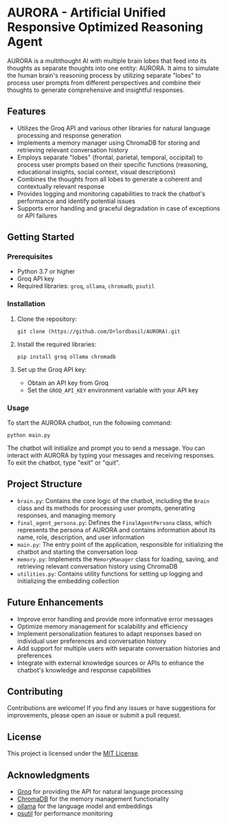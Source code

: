 # AURORA - Artificial Unified Responsive Optimized Reasoning Agent

AURORA is a multithought AI with multiple brain lobes that feed into its thoughts as separate thoughts into one entity: AURORA. It aims to simulate the human brain's reasoning process by utilizing separate "lobes" to process user prompts from different perspectives and combine their thoughts to generate comprehensive and insightful responses.

## Features

- Utilizes the Groq API and various other libraries for natural language processing and response generation
- Implements a memory manager using ChromaDB for storing and retrieving relevant conversation history
- Employs separate "lobes" (frontal, parietal, temporal, occipital) to process user prompts based on their specific functions (reasoning, educational insights, social context, visual descriptions)
- Combines the thoughts from all lobes to generate a coherent and contextually relevant response
- Provides logging and monitoring capabilities to track the chatbot's performance and identify potential issues
- Supports error handling and graceful degradation in case of exceptions or API failures

## Getting Started

### Prerequisites

- Python 3.7 or higher
- Groq API key
- Required libraries: `groq`, `ollama`, `chromadb`, `psutil`

### Installation

1. Clone the repository:
   ```
   git clone (https://github.com/Drlordbasil/AURORA).git
   ```

2. Install the required libraries:
   ```
   pip install groq ollama chromadb
   ```

3. Set up the Groq API key:
   - Obtain an API key from Groq
   - Set the `GROQ_API_KEY` environment variable with your API key

### Usage

To start the AURORA chatbot, run the following command:
```
python main.py
```

The chatbot will initialize and prompt you to send a message. You can interact with AURORA by typing your messages and receiving responses. To exit the chatbot, type "exit" or "quit".

## Project Structure

- `brain.py`: Contains the core logic of the chatbot, including the `Brain` class and its methods for processing user prompts, generating responses, and managing memory
- `final_agent_persona.py`: Defines the `FinalAgentPersona` class, which represents the persona of AURORA and contains information about its name, role, description, and user information
- `main.py`: The entry point of the application, responsible for initializing the chatbot and starting the conversation loop
- `memory.py`: Implements the `MemoryManager` class for loading, saving, and retrieving relevant conversation history using ChromaDB
- `utilities.py`: Contains utility functions for setting up logging and initializing the embedding collection

## Future Enhancements

- Improve error handling and provide more informative error messages
- Optimize memory management for scalability and efficiency
- Implement personalization features to adapt responses based on individual user preferences and conversation history
- Add support for multiple users with separate conversation histories and preferences
- Integrate with external knowledge sources or APIs to enhance the chatbot's knowledge and response capabilities

## Contributing

Contributions are welcome! If you find any issues or have suggestions for improvements, please open an issue or submit a pull request.

## License

This project is licensed under the [MIT License](LICENSE).

## Acknowledgments

- [Groq](https://groq.com/) for providing the API for natural language processing
- [ChromaDB](https://www.trychroma.com/) for the memory management functionality
- [ollama](https://github.com/hazyresearch/ollama) for the language model and embeddings
- [psutil](https://github.com/giampaolo/psutil) for performance monitoring
